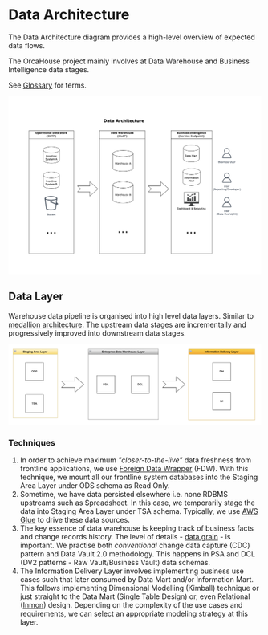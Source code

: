 # Data Architecture

The Data Architecture diagram provides a high-level overview of expected data flows.

The OrcaHouse project mainly involves at Data Warehouse and Business Intelligence data stages. 

See [Glossary](../glossary.md) for terms.

![data_arch.png](assets/data_arch.png)

## Data Layer

Warehouse data pipeline is organised into high level data layers. Similar to [medallion architecture](https://www.google.com/search?q=medallion+architecture). The upstream data stages are incrementally and progressively improved into downstream data stages.

![data_layer.png](assets/data_layer.png)

### Techniques

1. In order to achieve maximum _"closer-to-the-live"_ data freshness from frontline applications, we use [Foreign Data Wrapper](https://www.google.com/search?q=Foreign+Data+Wrapper) (FDW). With this technique, we mount all our frontline system databases into the Staging Area Layer under ODS schema as Read Only.
2. Sometime, we have data persisted elsewhere i.e. none RDBMS upstreams such as Spreadsheet. In this case, we temporarily stage the data into Staging Area Layer under TSA schema. Typically, we use [AWS Glue](https://docs.aws.amazon.com/glue/latest/dg/what-is-glue.html) to drive these data sources.
3. The key essence of data warehouse is keeping track of business facts and change records history. The level of details -  [data grain](https://www.google.com/search?q=data+grain) - is important. We practise both _conventional_ change data capture (CDC) pattern and Data Vault 2.0 methodology. This happens in PSA and DCL (DV2 patterns - Raw Vault/Business Vault) data schemas.
4. The Information Delivery Layer involves implementing business use cases such that later consumed by Data Mart and/or Information Mart. This follows implementing Dimensional Modelling (Kimball) technique or just straight to the Data Mart (Single Table Design) or, even Relational ([Inmon](https://www.google.com/search?q=relational+Inmon)) design. Depending on the complexity of the use cases and requirements, we can select an appropriate modeling strategy at this layer.
